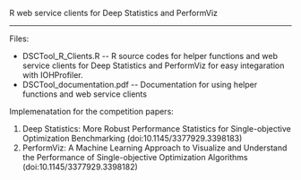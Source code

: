 R web service clients for Deep Statistics and PerformViz

------------------------------------------------

Files:
- DSCTool_R_Clients.R
-- R source codes for helper functions and web service clients for Deep Statistics and PerformViz for easy integaration with IOHProfiler.
- DSCTool_documentation.pdf
-- Documentation for using helper functions and web service clients

Implemenatation for the competition papers: 
1. Deep Statistics: More Robust Performance Statistics for Single-objective Optimization Benchmarking (doi:10.1145/3377929.3398183)
2. PerformViz: A Machine Learning Approach to Visualize and Understand the Performance of Single-objective Optimization Algorithms (doi:10.1145/3377929.3398182)